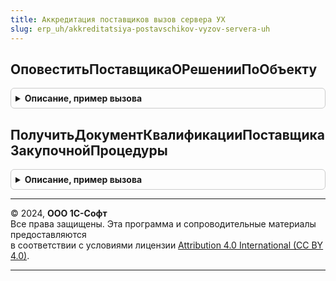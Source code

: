 ```yaml
---
title: Аккредитация поставщиков вызов сервера УХ
slug: erp_uh/akkreditatsiya-postavschikov-vyzov-servera-uh
---
```



## ОповеститьПоставщикаОРешенииПоОбъекту
<details style="margin: 1em 0; padding: 0.5em; border: 1px solid #ccc; border-radius: 6px;">

<summary style="font-weight: bold; cursor: pointer;">Описание, пример вызова</summary>

```bsl

Процедура ОповеститьПоставщикаОРешенииПоОбъекту(ОбъектСсылка, ИмяРеквизитаАнкеты="АнкетаПоставщика") Экспорт
```

Пример вызова
```bsl
АккредитацияПоставщиковВызовСервераУХ.ОповеститьПоставщикаОРешенииПоОбъекту(ОбъектСсылка, ИмяРеквизитаАнкеты);
```
</details>

## ПолучитьДокументКвалификацииПоставщикаЗакупочнойПроцедуры
<details style="margin: 1em 0; padding: 0.5em; border: 1px solid #ccc; border-radius: 6px;">

<summary style="font-weight: bold; cursor: pointer;">Описание, пример вызова</summary>

```bsl

Функция ПолучитьДокументКвалификацииПоставщикаЗакупочнойПроцедуры( Экспорт
```

Пример вызова
```bsl
Результат = АккредитацияПоставщиковВызовСервераУХ.ПолучитьДокументКвалификацииПоставщикаЗакупочнойПроцедуры();
```
</details>

---

© 2024, **ООО 1С-Софт**  
Все права защищены. Эта программа и сопроводительные материалы предоставляются  
в соответствии с условиями лицензии [Attribution 4.0 International (CC BY 4.0)](https://creativecommons.org/licenses/by/4.0/legalcode).

---
